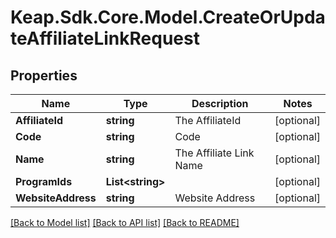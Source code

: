 # Keap.Sdk.Core.Model.CreateOrUpdateAffiliateLinkRequest

## Properties

Name | Type | Description | Notes
------------ | ------------- | ------------- | -------------
**AffiliateId** | **string** | The AffiliateId | [optional] 
**Code** | **string** | Code | [optional] 
**Name** | **string** | The Affiliate Link Name | [optional] 
**ProgramIds** | **List&lt;string&gt;** |  | [optional] 
**WebsiteAddress** | **string** | Website Address | [optional] 

[[Back to Model list]](../README.md#documentation-for-models) [[Back to API list]](../README.md#documentation-for-api-endpoints) [[Back to README]](../README.md)

